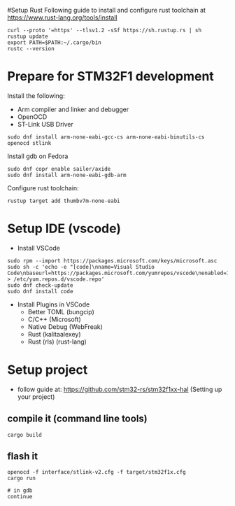 #Setup Rust
Following guide to install and configure rust toolchain at https://www.rust-lang.org/tools/install

```
curl --proto '=https' --tlsv1.2 -sSf https://sh.rustup.rs | sh
rustup update
export PATH=$PATH:~/.cargo/bin
rustc --version
```

# Prepare for STM32F1 development

Install the following:
 - Arm compiler and linker and debugger
 - OpenOCD
 - ST-Link USB Driver

 ```
 sudo dnf install arm-none-eabi-gcc-cs arm-none-eabi-binutils-cs openocd stlink
 ```

Install gdb on Fedora

```
sudo dnf copr enable sailer/axide
sudo dnf install arm-none-eabi-gdb-arm
```

Configure rust toolchain: 
```
rustup target add thumbv7m-none-eabi
```

# Setup IDE (vscode)
 - Install VSCode
 ```
 sudo rpm --import https://packages.microsoft.com/keys/microsoft.asc
 sudo sh -c 'echo -e "[code]\nname=Visual Studio Code\nbaseurl=https://packages.microsoft.com/yumrepos/vscode\nenabled=1\ngpgcheck=1\ngpgkey=https://packages.microsoft.com/keys/microsoft.asc" > /etc/yum.repos.d/vscode.repo'
 sudo dnf check-update
 sudo dnf install code
 ```
 - Install Plugins in VSCode
   - Better TOML (bungcip)
   - C/C++ (Microsoft)
   - Native Debug (WebFreak)
   - Rust (kalitaalexey)
   - Rust (rls) (rust-lang)


# Setup project
 - follow guide at: https://github.com/stm32-rs/stm32f1xx-hal (Setting up your project)

## compile it (command line tools)
```
cargo build
```

## flash it
```
openocd -f interface/stlink-v2.cfg -f target/stm32f1x.cfg
cargo run

# in gdb
continue
```



